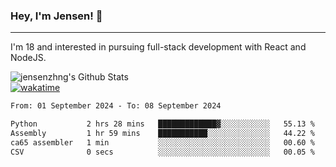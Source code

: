 ### Hey, I'm Jensen! 👋

---

I'm 18 and interested in pursuing full-stack development with React and NodeJS.

![jensenzhng's Github Stats](https://github-readme-stats.vercel.app/api?username=jensenzhng&theme=dark&show_icons=true&count_private=true)
<br />
[![wakatime](https://wakatime.com/badge/user/cbfc263d-3611-4e36-8278-8fad45fe3f62.svg)](https://wakatime.com/@cbfc263d-3611-4e36-8278-8fad45fe3f62)

<!--START_SECTION:waka-->

```txt
From: 01 September 2024 - To: 08 September 2024

Python           2 hrs 28 mins   █████████████▓░░░░░░░░░░░   55.13 %
Assembly         1 hr 59 mins    ███████████░░░░░░░░░░░░░░   44.22 %
ca65 assembler   1 min           ░░░░░░░░░░░░░░░░░░░░░░░░░   00.60 %
CSV              0 secs          ░░░░░░░░░░░░░░░░░░░░░░░░░   00.05 %
```

<!--END_SECTION:waka-->
